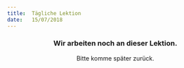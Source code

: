 ```yaml
---
title:  Tägliche Lektion
date:   15/07/2018
---
```


### <center>Wir arbeiten noch an dieser Lektion.</center>
<center>Bitte komme später zurück.</center>
